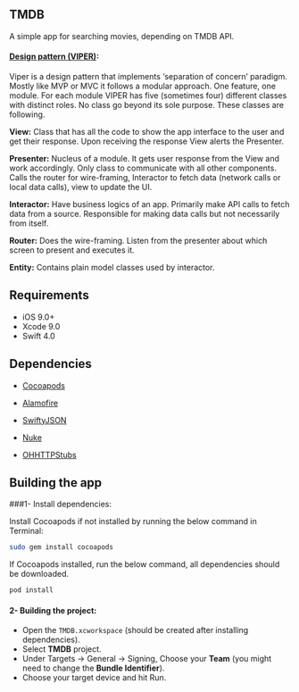 ## TMDB

A simple app for searching movies, depending on TMDB API.



#### <u>Design pattern (VIPER)</u>:

Viper is a design pattern that implements ‘separation of concern’ paradigm. Mostly like MVP or MVC it follows a modular approach. One feature, one module. For each module VIPER has five (sometimes four) different classes with distinct roles. No class go beyond its sole purpose. These classes are following.

**View:** Class that has all the code to show the app interface to the user and get their response. Upon receiving the response View alerts the Presenter.

**Presenter:** Nucleus of a module. It gets user response from the View and work accordingly. Only class to communicate with all other components. Calls the router for wire-framing, Interactor to fetch data (network calls or local data calls), view to update the UI.

**Interactor:** Have business logics of an app. Primarily make API calls to fetch data from a source. Responsible for making data calls but not necessarily from itself.

**Router:** Does the wire-framing. Listen from the presenter about which screen to present and executes it.

**Entity:** Contains plain model classes used by interactor.



## Requirements

- iOS 9.0+
- Xcode 9.0
- Swift 4.0



## Dependencies

- [Cocoapods](http://cocoapods.org) 
- [Alamofire](https://github.com/Alamofire/Alamofire) 
- [SwiftyJSON](https://github.com/SwiftyJSON/SwiftyJSON) 

- [Nuke](https://github.com/kean/Nuke)
- [OHHTTPStubs](https://github.com/AliSoftware/OHHTTPStubs) 



## Building the app
###1- Install dependencies:

Install Cocoapods if not installed by running the below command in Terminal:

```bash
sudo gem install cocoapods
```

If Cocoapods installed, run the below command, all dependencies should be downloaded.

```bash
pod install
```

#### 2- Building the project:

- Open the `TMDB.xcworkspace` (should be created after installing dependencies).
- Select **TMDB** project.
- Under Targets -> General -> Signing, Choose your **Team** (you might need to change the **Bundle Identifier**).
- Choose your target device and hit Run.

